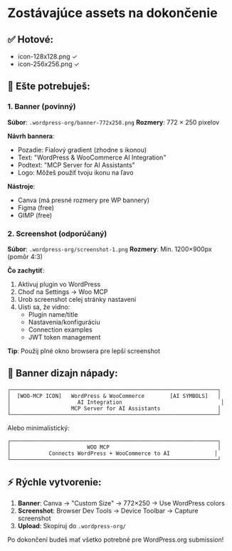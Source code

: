 # Zostávajúce assets na dokončenie

## ✅ Hotové:
- icon-128x128.png ✓
- icon-256x256.png ✓

## 📝 Ešte potrebuješ:

### 1. Banner (povinný)
**Súbor**: `.wordpress-org/banner-772x250.png`
**Rozmery**: 772 × 250 pixelov

**Návrh bannera**:
- Pozadie: Fialový gradient (zhodne s ikonou)
- Text: "WordPress & WooCommerce AI Integration" 
- Podtext: "MCP Server for AI Assistants"
- Logo: Môžeš použiť tvoju ikonu na ľavo

**Nástroje**:
- Canva (má presné rozmery pre WP bannery)
- Figma (free)
- GIMP (free)

### 2. Screenshot (odporúčaný)
**Súbor**: `.wordpress-org/screenshot-1.png`
**Rozmery**: Min. 1200×900px (pomôr 4:3)

**Čo zachytiť**:
1. Aktivuj plugin vo WordPress
2. Choď na Settings → Woo MCP  
3. Urob screenshot celej stránky nastavení
4. Uisti sa, že vidno:
   - Plugin name/title
   - Nastavenia/konfiguráciu
   - Connection examples
   - JWT token management

**Tip**: Použij plné okno browsera pre lepší screenshot

## 🎨 Banner dizajn nápady:

```
┌─────────────────────────────────────────────────────────────────┐
│  [WOO-MCP ICON]   WordPress & WooCommerce        [AI SYMBOLS]   │
│                     AI Integration                               │
│                   MCP Server for AI Assistants                  │
└─────────────────────────────────────────────────────────────────┘
```

Alebo minimalistický:
```
┌─────────────────────────────────────────────────────────────────┐
│                        WOO MCP                                  │
│            Connects WordPress + WooCommerce to AI              │
└─────────────────────────────────────────────────────────────────┘
```

## ⚡ Rýchle vytvorenie:

1. **Banner**: Canva → "Custom Size" → 772×250 → Use WordPress colors
2. **Screenshot**: Browser Dev Tools → Device Toolbar → Capture screenshot
3. **Upload**: Skopíruj do `.wordpress-org/`

Po dokončení budeš mať všetko potrebné pre WordPress.org submission!